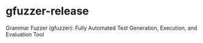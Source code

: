 # gfuzzer-release
Grammar Fuzzer (gfuzzer): Fully Automated Test Generation, Execution, and Evaluation Tool
